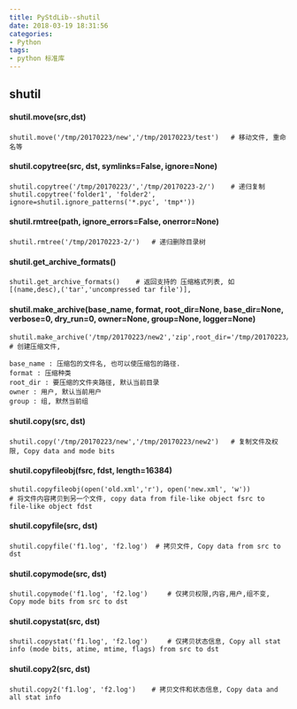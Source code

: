 ```yaml
---
title: PyStdLib--shutil
date: 2018-03-19 18:31:56
categories:
- Python
tags:
- python 标准库
---
```

## shutil

#### shutil.move(src,dst)
    shutil.move('/tmp/20170223/new','/tmp/20170223/test')   # 移动文件, 重命名等

#### shutil.copytree(src, dst, symlinks=False, ignore=None)
    shutil.copytree('/tmp/20170223/','/tmp/20170223-2/')    # 递归复制
    shutil.copytree('folder1', 'folder2', ignore=shutil.ignore_patterns('*.pyc', 'tmp*'))

#### shutil.rmtree(path, ignore_errors=False, onerror=None)
    shutil.rmtree('/tmp/20170223-2/')   # 递归删除目录树

#### shutil.get_archive_formats()
    shutil.get_archive_formats()    # 返回支持的 压缩格式列表, 如 [(name,desc),('tar','uncompressed tar file')],

#### shutil.make_archive(base_name, format, root_dir=None, base_dir=None, verbose=0, dry_run=0, owner=None, group=None, logger=None) 
    shutil.make_archive('/tmp/20170223/new2','zip',root_dir='/tmp/20170223/')   # 创建压缩文件,
    
    base_name : 压缩包的文件名, 也可以使压缩包的路径. 
    format : 压缩种类
    root_dir : 要压缩的文件夹路径, 默认当前目录
    owner : 用户, 默认当前用户
    group : 组, 默然当前组

#### shutil.copy(src, dst)
    shutil.copy('/tmp/20170223/new','/tmp/20170223/new2')   # 复制文件及权限, Copy data and mode bits

#### shutil.copyfileobj(fsrc, fdst, length=16384)
    shutil.copyfileobj(open('old.xml','r'), open('new.xml', 'w'))
    # 将文件内容拷贝到另一个文件, copy data from file-like object fsrc to file-like object fdst

#### shutil.copyfile(src, dst)
    shutil.copyfile('f1.log', 'f2.log')  # 拷贝文件, Copy data from src to dst

#### shutil.copymode(src, dst)
    shutil.copymode('f1.log', 'f2.log')     # 仅拷贝权限,内容,用户,组不变,  Copy mode bits from src to dst

#### shutil.copystat(src, dst) 
    shutil.copystat('f1.log', 'f2.log')     # 仅拷贝状态信息, Copy all stat info (mode bits, atime, mtime, flags) from src to dst

#### shutil.copy2(src, dst) 
    shutil.copy2('f1.log', 'f2.log')    # 拷贝文件和状态信息, Copy data and all stat info